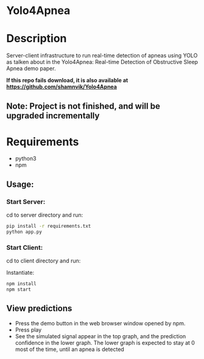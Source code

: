 # Yolo4Apnea


# Description
Server-client infrastructure to run real-time detection of apneas using YOLO as 
talken about in the Yolo4Apnea: Real-time Detection of Obstructive Sleep Apnea
demo paper.

**If this repo fails download, it is also available at https://github.com/shamnvik/Yolo4Apnea**

##  Note:  Project is not finished, and will be upgraded incrementally

# Requirements
- python3
- npm

## Usage:



### Start Server:
cd to server directory and run:

```bash
pip install -r requirements.txt
python app.py
```
### Start Client:
cd to client directory and run:

Instantiate:
```bash
npm install
npm start
```

## View predictions

- Press the demo button in the web browser window opened by npm.
- Press play
- See the simulated signal appear in the top graph, and the prediction confidence in the lower graph. The lower graph is expected to stay at 0 most of the time, until an apnea is detected
